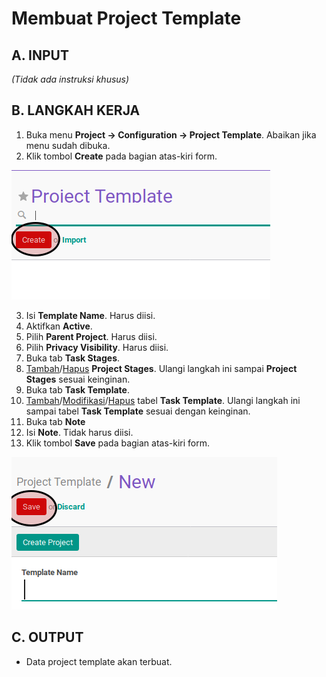 # Membuat Project Template

## A. INPUT

*(Tidak ada instruksi khusus)*

## B. LANGKAH KERJA

1. Buka menu **Project -> Configuration -> Project Template**. Abaikan jika menu sudah dibuka.
2. Klik tombol **Create** pada bagian atas-kiri form.

![](../../img/project-template/tombol-create.png)

3. Isi **Template Name**. Harus diisi.
4. Aktifkan **Active**.
5. Pilih **Parent Project**. Harus diisi.
6. Pilih **Privacy Visibility**. Harus diisi.
7. Buka tab **Task Stages**.
8. <a name="l7">[Tambah](./menambahkan-stage.md)/[Hapus](./menghapus-stages.md)</a> **Project Stages**. Ulangi langkah ini sampai **Project Stages** sesuai keinginan.
9. Buka tab **Task Template**.
10. <a name="l10">[Tambah](./menambah-task-template.md)/[Modifikasi](./memodifikasi-task-template.md)/[Hapus](./menghapus-task-template.md)</a> tabel **Task Template**. Ulangi langkah ini sampai tabel **Task Template** sesuai dengan keinginan.
11. Buka tab **Note**
12. Isi **Note**. Tidak harus diisi.
13. Klik tombol **Save** pada bagian atas-kiri form.

![](../../img/project-template/tombol-simpan.png)

## C. OUTPUT

* Data project template akan terbuat.
